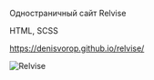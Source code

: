 Одностраничный сайт Relvise 

HTML, SCSS

https://denisvorop.github.io/relvise/

![Relvise](https://user-images.githubusercontent.com/95316053/164316267-50ef596d-e0c9-4b57-b717-72463258c3e7.jpg)
